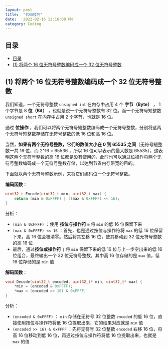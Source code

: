```yaml
---
layout: post
title:  "代码技巧"
date:   2022-02-16 12:16:00 PM
category: Coding
---
```


## 目录

- [目录](#目录)
- [(1) 将两个 16 位无符号整数编码成一个 32 位无符号整数](#1-将两个-16-位无符号整数编码成一个-32-位无符号整数)

## (1) 将两个 16 位无符号整数编码成一个 32 位无符号整数

我们知道，一个无符号整数 `unsigned int` 在内存中占用 4 个 **字节（Byte）** ， 1 个字节是 8 **位（Bit）** ，也就是说一个无符号整数有 32 位。而一个无符号短整数 `unsigned short` 在内存中占用 2 个字节，也就是 16 位。

通过 **位操作** ，我们可以将两个无符号短整数编码成一个无符号整数，分别将这两个无符号短整数存储在无符号整数的低 16 位和高 16 位。

当然，**如果有两个无符号整数，它们的数值大小在 0 到 65535 之间**（无符号短整数一共 16 位，而 2^16 = 65536 ，所以 16 位可以表示的最大数是 65535），这表明这两个无符号整数的高 16 位都是没有使用的，此时也可以通过位操作将两个无符号整数编码成一个无符号整数存储，以达到节省内存带宽的目的。

下面就以两个无符号整数示例，来将它们编码位一个无符号整数。

**编码函数**：

```cpp
uint32_t Encode(uint32_t min, uint32_t max) {
    return (min & 0xFFFF) | ((max & 0xFFFF) << 16);
}
```

分析：

- `(min & 0xFFFF)` ：使用 **按位与操作符** `&` 将 `min` 的低 16 位保留下来
- `(max & 0xFFFF) << 16` ：首先，也是通过按位与操作符将 `max` 的低 16 位保留下来，高 16 位会被清零。然后将其左移 16 位，使其移动到 32 位无符号整数的高 16 位
- 最后，通过**按位或操作符** `|` 将 `min` 保留下来的低 16 位与上一步空出来的低 16 位组合，最终输出一个 32 位无符号整数，其中高 16 位存储的是 `max` 值，低 16 位存储的是 `min` 值

**解码函数**：

```cpp
void Decode(uint32_t encoded, uint32_t* min, uint32_t* max) {
    *min = (encoded & 0xFFFF);
    *max = (encoded >> 16) & 0xFFFF;
}
```

分析：

- `(encoded & 0xFFFF)` ： `min` 存储在无符号 32 位整数 `encoded` 的低 16 位，直接使用按位与操作符将低 16 位提取出来，它的结果对应就是 `min` 值
- `(encoded >> 16) & 0xFFFF` ：先将无符号 32 位整数 `encoded` 右移 16 位，将高 16 位移动到低 16 位，再通过按位与操作符将低 16 位提取出来，也就是 `max` 的值
